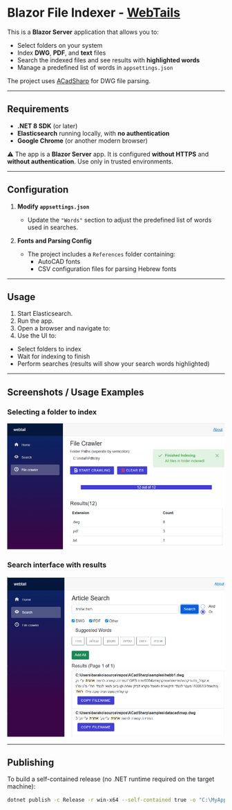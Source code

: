 # Blazor File Indexer -  [WebTails](https://github.com/ostr1969/dwgTextReader/tree/master/src/webtail)

This is a **Blazor Server** application that allows you to:

- Select folders on your system  
- Index **DWG**, **PDF**, and **text** files  
- Search the indexed files and see results with **highlighted words**  
- Manage a predefined list of words in `appsettings.json`  

The project uses [ACadSharp](https://github.com/DomCR/ACadSharp) for DWG file parsing.

---

## Requirements

- **.NET 8 SDK** (or later)  
- **Elasticsearch** running locally, with **no authentication**  
- **Google Chrome** (or another modern browser)  

⚠️ The app is a **Blazor Server** app. It is configured **without HTTPS** and **without authentication**. Use only in trusted environments.

---

## Configuration

1. **Modify `appsettings.json`**  
   - Update the `"Words"` section to adjust the predefined list of words used in searches.  

2. **Fonts and Parsing Config**  
   - The project includes a `References` folder containing:  
     - AutoCAD fonts  
     - CSV configuration files for parsing Hebrew fonts  

---

## Usage

1. Start Elasticsearch.  
2. Run the app.  
3. Open a browser and navigate to:  
4. Use the UI to:  
- Select folders to index  
- Wait for indexing to finish  
- Perform searches (results will show your search words highlighted)

---

## Screenshots / Usage Examples


### Selecting a folder to index
![Folder Selection Screenshot](https://github.com/ostr1969/dwgTextReader/blob/master/src/webtail/doc/images/Index.PNG)


### Search interface with results
![Search Results Screenshot](https://github.com/ostr1969/dwgTextReader/blob/master/src/webtail/doc/images/Search.PNG)



---

## Publishing

To build a self-contained release (no .NET runtime required on the target machine):

```bash
dotnet publish -c Release -r win-x64 --self-contained true -o "C:\MyApp\Publish"
